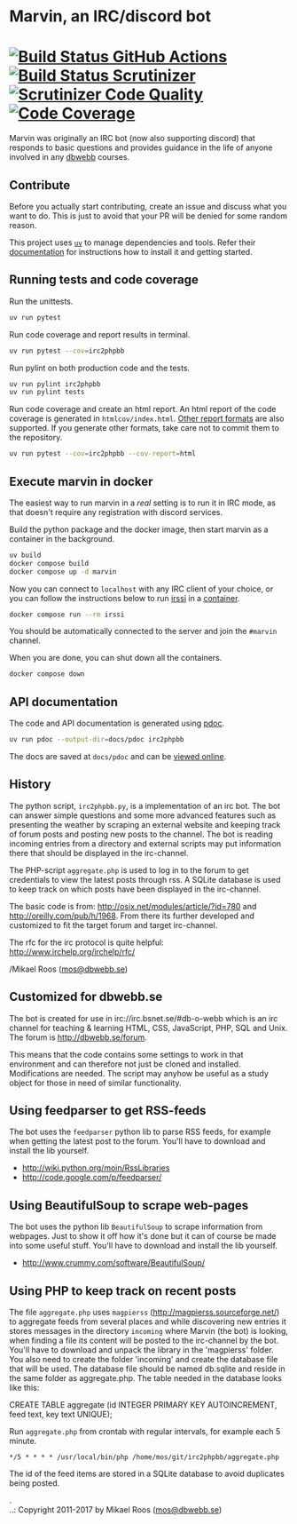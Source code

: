 Marvin, an IRC/discord bot
==================

[![Build Status GitHub Actions](https://github.com/mosbth/irc2phpbb/actions/workflows/main.yml/badge.svg)](https://github.com/mosbth/irc2phpbb/actions)
[![Build Status Scrutinizer](https://scrutinizer-ci.com/g/mosbth/irc2phpbb/badges/build.png?b=master)](https://scrutinizer-ci.com/g/mosbth/irc2phpbb/build-status/master)
[![Scrutinizer Code Quality](https://scrutinizer-ci.com/g/mosbth/irc2phpbb/badges/quality-score.png?b=master)](https://scrutinizer-ci.com/g/mosbth/irc2phpbb/?branch=master)
[![Code Coverage](https://scrutinizer-ci.com/g/mosbth/irc2phpbb/badges/coverage.png?b=master)](https://scrutinizer-ci.com/g/mosbth/irc2phpbb/?branch=master)
=======

Marvin was originally an IRC bot (now also supporting discord) that responds to basic questions and provides guidance in the life of anyone involved in any [dbwebb](https://www.dbwebb.se) courses. 


Contribute
--------------------------

Before you actually start contributing, create an issue and discuss what you want to do. This is just to avoid that your PR will be denied for some random reason. 


This project uses [`uv`](https://github.com/astral-sh/uv) to manage dependencies and tools. Refer their [documentation](https://docs.astral.sh/uv/getting-started/) for instructions how to install it and getting started.


Running tests and code coverage
--------------------------

Run the unittests.

```bash
uv run pytest
```

Run code coverage and report results in terminal.

```bash
uv run pytest --cov=irc2phpbb
```

Run pylint on both production code and the tests.
```bash
uv run pylint irc2phpbb
uv run pylint tests
```

Run code coverage and create an html report. An html report of the code coverage is generated in `htmlcov/index.html`. [Other report formats](https://pytest-cov.readthedocs.io/en/latest/reporting.html) are also supported. If you generate other formats, take care not to commit them to the repository.
```bash
uv run pytest --cov=irc2phpbb --cov-report=html
```

Execute marvin in docker
--------------------------
The easiest way to run marvin in a *real* setting is to run it in IRC mode, as that doesn't require any registration with discord services.


Build the python package and the docker image, then start marvin as a container in the background.
```bash
uv build
docker compose build
docker compose up -d marvin
```

Now you can connect to `localhost` with any IRC client of your choice, or you can follow the instructions below to run [irssi](https://irssi.org/) in a [container](https://hub.docker.com/_/irssi).

```bash
docker compose run --rm irssi
```
You should be automatically connected to the server and join the `#marvin` channel.


When you are done, you can shut down all the containers.
```bash
docker compose down
```

API documentation 
--------------------------

The code and API documentation is generated using [pdoc](https://pdoc.dev/).

```bash
uv run pdoc --output-dir=docs/pdoc irc2phpbb
```
The docs are saved at `docs/pdoc` and can be [viewed online](https://mosbth.github.io/irc2phpbb/pdoc/).



History
--------------------------
The python script, `irc2phpbb.py`, is a implementation of an irc bot. The bot can answer 
simple questions and some more advanced features such as presenting the weather by 
scraping an external website and keeping track of forum posts and posting new posts to 
the channel. The bot is reading incoming entries from a directory and external scripts may 
put information there that should be displayed in the irc-channel.

The PHP-script `aggregate.php` is used to log in to the forum to get credentials to view 
the latest posts through rss. A SQLite database is used to keep track on which posts 
have been displayed in the irc-channel.

The basic code is from: http://osix.net/modules/article/?id=780 and 
http://oreilly.com/pub/h/1968. From there its further developed and customized to fit the target
forum and target irc-channel.

The rfc for the irc protocol is quite helpful: http://www.irchelp.org/irchelp/rfc/

/Mikael Roos (mos@dbwebb.se)


Customized for dbwebb.se
----------------------------

The bot is created for use in irc://irc.bsnet.se/#db-o-webb which is an irc channel for 
teaching & learning HTML, CSS, JavaScript, PHP, SQL and Unix. The forum is http://dbwebb.se/forum. 

This means that the code contains some settings to work in that environment and can therefore
not just be cloned and installed. Modifications are needed. The script may anyhow be useful 
as a study object for those in need of similar functionality.


Using feedparser to get RSS-feeds
---------------------------------

The bot uses the `feedparser` python lib to parse RSS feeds, for example when getting the latest post to
the forum. You'll have to download and install the lib yourself.

* http://wiki.python.org/moin/RssLibraries
* http://code.google.com/p/feedparser/


Using BeautifulSoup to scrape web-pages
--------------------------------------

The bot uses the python lib `BeautifulSoup` to scrape information from webpages. Just to show it 
off how it's done but it can of course be made into some useful stuff. 
You'll have to download and install the lib yourself.

* http://www.crummy.com/software/BeautifulSoup/


Using PHP to keep track on recent posts
---------------------------------------

The file `aggregate.php` uses `magpierss` (http://magpierss.sourceforge.net/) to aggregate feeds from
several places and while discovering new entries it stores messages in the directory `incoming`
where Marvin (the bot) is looking, when finding a file its content will be posted to the 
irc-channel by the bot. You'll have to download and unpack the library in the 'magpierss' folder.
You also need to create the folder 'incoming' and create the database file that will be used. The 
database file should be named db.sqlite and reside in the same folder as aggregate.php. The table 
needed in the database looks like this:

CREATE TABLE aggregate (id INTEGER PRIMARY KEY AUTOINCREMENT, feed text, key text UNIQUE);

Run `aggregate.php` from crontab with regular intervals, for example each 5 minute.

```
*/5 * * * * /usr/local/bin/php /home/mos/git/irc2phpbb/aggregate.php
```
The id of the feed items are stored in a SQLite database to avoid duplicates being posted.



 .   
..:  Copyright 2011-2017 by Mikael Roos (mos@dbwebb.se)
